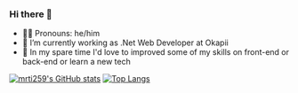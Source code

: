 ### Hi there 👋

- 🏳️‍🌈 Pronouns: he/him 
- 🔭 I’m currently working as .Net Web Developer at Okapii
- 🌱 In my spare time I'd love to improved some of my skills on front-end or back-end or learn a new tech
<!--- 👯 I’m looking to collaborate on ...-->
<!--- 🤔 I’m looking for help with ...-->
<!--- 💬 Ask me about anything! -->
<!--- 📫 How to reach me: ...-->
<!--- ⚡ Fun fact: -->

[![mrti259's GitHub
stats](https://github-readme-stats.vercel.app/api?username=mrti259&theme=vue-dark&show_icons=true&include_all_commits=true&count_private=true&line_height=40)](https://github.com/anuraghazra/github-readme-stats)
[![Top Langs](https://github-readme-stats.vercel.app/api/top-langs/?username=mrti259&theme=vue-dark)](https://github.com/anuraghazra/github-readme-stats)
